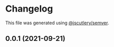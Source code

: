 # Changelog

This file was generated using [@jscutlery/semver](https://github.com/jscutlery/semver).

## 0.0.1 (2021-09-21)
